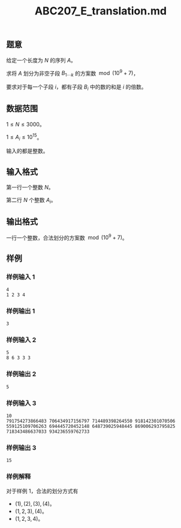 ﻿---
title: "ABC207_E_translation.md"
tags: []
author: ""
created: ""
---

## 题意

给定一个长度为 $N$ 的序列 $A$。

求将 $A$ 划分为非空子段 $B_{1 \cdots k}$ 的方案数 $\bmod (10^9+7)$，

要求对于每一个子段 $i$，都有子段 $B_i$ 中的数的和是 $i$ 的倍数。



## 数据范围

$1\le N\le 3000$。

$1\le A_i\le 10^{15}$。

输入的都是整数。

## 输入格式

第一行一个整数 $N$。

第二行 $N$ 个整数 $A_i$。

## 输出格式

一行一个整数，合法划分的方案数 $\bmod (10^9+7)$。

## 样例

### 样例输入 1

```
4
1 2 3 4
```

### 样例输出 1

```
3
```

### 样例输入 2

```
5
8 6 3 3 3
```

### 样例输出 2

```
5
```

### 样例输入 3

```
10
791754273866483 706434917156797 714489398264550 918142301070506 559125109706263 694445720452148 648739025948445 869006293795825 718343486637033 934236559762733

```

### 样例输出 3

```
15
```

### 样例解释

对于样例 1，合法的划分方式有

- $(1),(2),(3),(4)$。
- $(1,2,3),(4)$。
- $(1,2,3,4)$。


